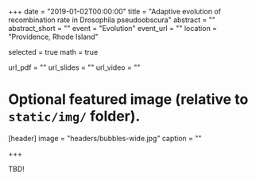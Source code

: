+++
date = "2019-01-02T00:00:00"
title = "Adaptive evolution of recombination rate in Drosophila pseudoobscura"
abstract = ""
abstract_short = ""
event = "Evolution"
event_url = ""
location = "Providence, Rhode Island"

selected = true
math = true

url_pdf = ""
url_slides = ""
url_video = ""

# Optional featured image (relative to `static/img/` folder).
[header]
image = "headers/bubbles-wide.jpg"
caption = ""

+++

TBD!
